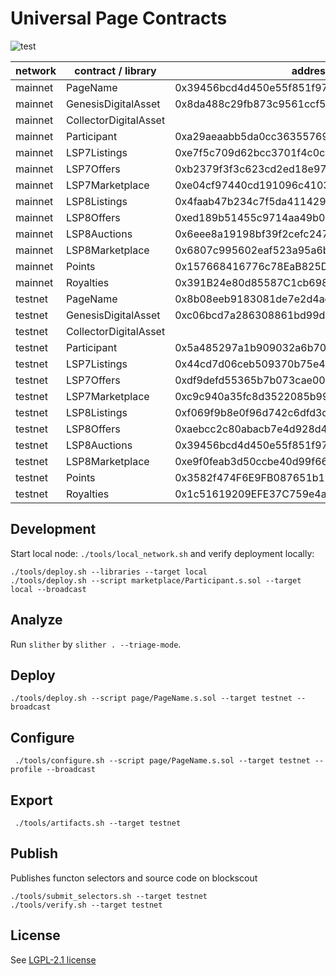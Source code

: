 # Universal Page Contracts

![test](https://github.com/Universal-Page/contracts/actions/workflows/test.yml/badge.svg)

| network | contract / library    | address                                    |
| ------- | --------------------- | ------------------------------------------ |
| mainnet | PageName              | 0x39456bcd4d450e55f851f97c30df828a4e1f6c66 |
| mainnet | GenesisDigitalAsset   | 0x8da488c29fb873c9561ccf5ff44dda6c1deddc37 |
| mainnet | CollectorDigitalAsset |                                            |
| mainnet | Participant           | 0xa29aeaabb5da0cc3635576933a66c1b714f058c1 |
| mainnet | LSP7Listings          | 0xe7f5c709d62bcc3701f4c0cb871eb77e301283b5 |
| mainnet | LSP7Offers            | 0xb2379f3f3c623cd2ed18e97e407cdda8fe6c6da6 |
| mainnet | LSP7Marketplace       | 0xe04cf97440cd191096c4103f9c48abd96184fb8d |
| mainnet | LSP8Listings          | 0x4faab47b234c7f5da411429ee86cb15cb0754354 |
| mainnet | LSP8Offers            | 0xed189b51455c9714aa49b0c55529469c512b10b6 |
| mainnet | LSP8Auctions          | 0x6eee8a19198bf39f2cefc24713acbdcc3c016dec |
| mainnet | LSP8Marketplace       | 0x6807c995602eaf523a95a6b97acc4da0d3894655 |
| mainnet | Points                | 0x157668416776c78EaB825D0d3969d75DC7dD7C0D |
| mainnet | Royalties             | 0x391B24e80d85587C1cb698f0cD7Dfb7191D6875F |
| testnet | PageName              | 0x8b08eeb9183081de7e2d4ae49fad4afb56e31ab4 |
| testnet | GenesisDigitalAsset   | 0xc06bcd7a286308861bd99da220acbc8901949fbd |
| testnet | CollectorDigitalAsset |                                            |
| testnet | Participant           | 0x5a485297a1b909032a6b7000354f3322047028ee |
| testnet | LSP7Listings          | 0x44cd7d06ceb509370b75e426ea3c12824a665e36 |
| testnet | LSP7Offers            | 0xdf9defd55365b7b073cae009cf53dd830902c5a7 |
| testnet | LSP7Marketplace       | 0xc9c940a35fc8d3522085b991ce3e1a920354f19a |
| testnet | LSP8Listings          | 0xf069f9b8e0f96d742c6dfd3d78b0e382f3411207 |
| testnet | LSP8Offers            | 0xaebcc2c80abacb7e4d928d4c0a52c7bbeba4c4be |
| testnet | LSP8Auctions          | 0x39456bcd4d450e55f851f97c30df828a4e1f6c66 |
| testnet | LSP8Marketplace       | 0xe9f0feab3d50ccbe40d99f669fe1e89172908cdf |
| testnet | Points                | 0x3582f474F6E9FB087651b135d6224500A89e6f44 |
| testnet | Royalties             | 0x1c51619209EFE37C759e4a9Ca91F1e68A96E19E3 |

## Development

Start local node: `./tools/local_network.sh` and verify deployment locally:

```
./tools/deploy.sh --libraries --target local
./tools/deploy.sh --script marketplace/Participant.s.sol --target local --broadcast
```

## Analyze

Run `slither` by `slither . --triage-mode`.

## Deploy

```
./tools/deploy.sh --script page/PageName.s.sol --target testnet --broadcast
```

## Configure

```
 ./tools/configure.sh --script page/PageName.s.sol --target testnet --profile --broadcast
```

## Export

```
 ./tools/artifacts.sh --target testnet
```

## Publish

Publishes functon selectors and source code on blockscout

```
./tools/submit_selectors.sh --target testnet
./tools/verify.sh --target testnet
```

## License

See [LGPL-2.1 license](LICENSE)
